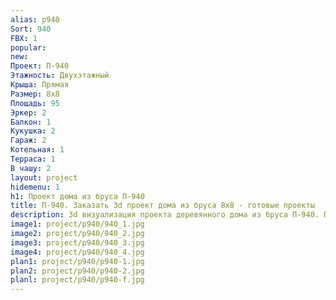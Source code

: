 ```yaml
---
alias: p940
Sort: 940
FBX: 1
popular: 
new: 
Проект: П-940
Этажность: Двухэтажный
Крыша: Прямая
Размер: 8х8
Площадь: 95
Эркер: 2
Балкон: 1
Кукушка: 2
Гараж: 2
Котельная: 1
Терраса: 1
В чашу: 2
layout: project
hidemenu: 1
h1: Проект дома из бруса П-940
title: П-940. Заказать 3d проект дома из бруса 8х8 - готовые проекты
description: 3d визуализация проекта деревянного дома из бруса П-940. Площадь 95 м2, размер 8х8. Вы можете внести любые изменения в проект.
image1: project/p940/940_1.jpg
image2: project/p940/940_2.jpg
image3: project/p940/940_3.jpg
image4: project/p940/940_4.jpg
plan1: project/p940/p940-1.jpg
plan2: project/p940/p940-2.jpg
planl: project/p940/p940-f.jpg
---
```

